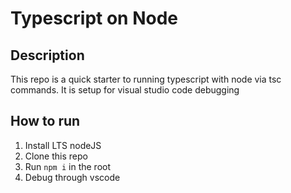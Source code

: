 # Typescript on Node

## Description

This repo is a quick starter to running typescript with node via tsc commands. It is setup for visual studio code debugging

## How to run

1. Install LTS nodeJS
2. Clone this repo
3. Run `npm i` in the root
4. Debug through vscode
